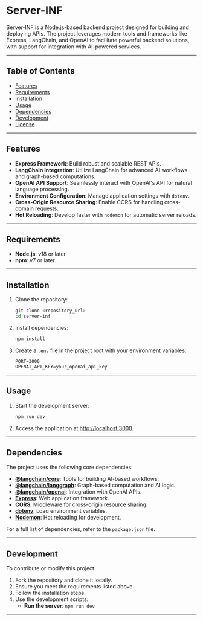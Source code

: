 
# Server-INF

Server-INF is a Node.js-based backend project designed for building and deploying APIs. The project leverages modern tools and frameworks like Express, LangChain, and OpenAI to facilitate powerful backend solutions, with support for integration with AI-powered services.

---

## Table of Contents

- [Features](#features)
- [Requirements](#requirements)
- [Installation](#installation)
- [Usage](#usage)
- [Dependencies](#dependencies)
- [Development](#development)
- [License](#license)

---

## Features

- **Express Framework**: Build robust and scalable REST APIs.
- **LangChain Integration**: Utilize LangChain for advanced AI workflows and graph-based computations.
- **OpenAI API Support**: Seamlessly interact with OpenAI's API for natural language processing.
- **Environment Configuration**: Manage application settings with `dotenv`.
- **Cross-Origin Resource Sharing**: Enable CORS for handling cross-domain requests.
- **Hot Reloading**: Develop faster with `nodemon` for automatic server reloads.

---

## Requirements

- **Node.js**: v18 or later
- **npm**: v7 or later

---

## Installation

1. Clone the repository:
   ```bash
   git clone <repository_url>
   cd server-inf
   ```

2. Install dependencies:
   ```bash
   npm install
   ```

3. Create a `.env` file in the project root with your environment variables:
   ```env
   PORT=3000
   OPENAI_API_KEY=your_openai_api_key
   ```

---

## Usage

1. Start the development server:
   ```bash
   npm run dev
   ```

2. Access the application at [http://localhost:3000](http://localhost:3000).

---

## Dependencies

The project uses the following core dependencies:

- **[@langchain/core](https://www.npmjs.com/package/@langchain/core)**: Tools for building AI-based workflows.
- **[@langchain/langgraph](https://www.npmjs.com/package/@langchain/langgraph)**: Graph-based computation and AI logic.
- **[@langchain/openai](https://www.npmjs.com/package/@langchain/openai)**: Integration with OpenAI APIs.
- **[Express](https://www.npmjs.com/package/express)**: Web application framework.
- **[CORS](https://www.npmjs.com/package/cors)**: Middleware for cross-origin resource sharing.
- **[dotenv](https://www.npmjs.com/package/dotenv)**: Load environment variables.
- **[Nodemon](https://www.npmjs.com/package/nodemon)**: Hot reloading for development.

For a full list of dependencies, refer to the `package.json` file.

---

## Development

To contribute or modify this project:

1. Fork the repository and clone it locally.
2. Ensure you meet the requirements listed above.
3. Follow the installation steps.
4. Use the development scripts:
   - **Run the server**: `npm run dev`

---

